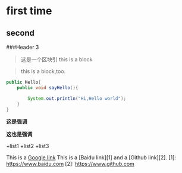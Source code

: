 first time
=====
second
--------
###Header 3

>这是一个区块引
>this is a block

>this is a block,too.

```java
public Hello{
    public void sayHello(){

        System.out.println("Hi,Hello world");
    }
}
```

**这是强调**

__这也是强调__

+list1
+list2
+list3

This is a [ Google link](https://www.google.com)
This is a [Baidu link][1] and a [Github link][2].
[1]: https://www.baidu.com
[2]: https://www.github.com




